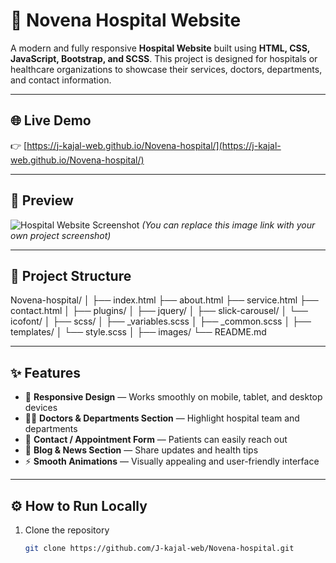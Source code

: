 

# 🏥 Novena Hospital Website

A modern and fully responsive **Hospital Website** built using **HTML, CSS, JavaScript, Bootstrap, and SCSS**. This project is designed for hospitals or healthcare organizations to showcase their services, doctors, departments, and contact information.

---

## 🌐 Live Demo
👉 [https://j-kajal-web.github.io/Novena-hospital/](https://j-kajal-web.github.io/Novena-hospital/)

---

## 📸 Preview
![Hospital Website Screenshot](https://user-images.githubusercontent.com/example/Novena-hospital.png)
*(You can replace this image link with your own project screenshot)*

---

## 📂 Project Structure
Novena-hospital/
│
├── index.html
├── about.html
├── service.html
├── contact.html
│
├── plugins/
│ ├── jquery/
│ ├── slick-carousel/
│ └── icofont/
│
├── scss/
│ ├── _variables.scss
│ ├── _common.scss
│ ├── templates/
│ └── style.scss
│
├── images/
└── README.md



---

## ✨ Features
- 💎 **Responsive Design** — Works smoothly on mobile, tablet, and desktop devices  
- 👨‍⚕️ **Doctors & Departments Section** — Highlight hospital team and departments  
- 💬 **Contact / Appointment Form** — Patients can easily reach out  
- 📰 **Blog & News Section** — Share updates and health tips  
- ⚡ **Smooth Animations** — Visually appealing and user-friendly interface  

---

## ⚙️ How to Run Locally
1. Clone the repository  
   ```bash
   git clone https://github.com/J-kajal-web/Novena-hospital.git
